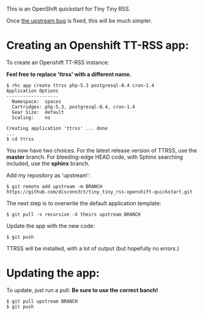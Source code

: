 This is an OpenShift quickstart for Tiny Tiny RSS.

Once [the upstream bug](https://bugzilla.redhat.com/show_bug.cgi?id=950731) is fixed, this will be much simpler.

Creating an Openshift TT-RSS app:
=================================

To create an Openshift TT-RSS instance:

**Feel free to replace 'ttrss' with a different name.**

    $ rhc app create ttrss php-5.3 postgresql-8.4 cron-1.4
    Application Options
    -------------------
      Namespace:  spaces
      Cartridges: php-5.3, postgresql-8.4, cron-1.4
      Gear Size:  default
      Scaling:    no
    
    Creating application 'ttrss' ... done
    ...
    $ cd ttrss
    
You now have two choices. For the latest release version of TTRSS, use the **master** branch. For bleeding-edge HEAD code, with Sphinx searching included, use the **sphinx** branch.

Add my repository as 'upstream':

    $ git remote add upstream -m BRANCH https://github.com/disconn3ct/tiny_tiny_rss-openshift-quickstart.git

The next step is to overwrite the default application template:

    $ git pull -s recursive -X theirs upstream BRANCH

Update the app with the new code:

    $ git push

TTRSS will be installed, with a lot of output (but hopefully no errors.)

Updating the app:
=================
To update, just run a pull:
**Be sure to use the correct banch!**

    $ git pull upstream BRANCH
    $ git push
